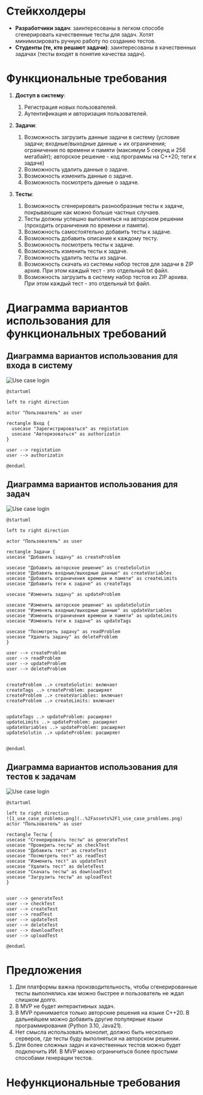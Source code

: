 # Стейкхолдеры
* **Разработчики задач**: заинтересованы в легком способе сгенерировать качественные тесты для задач. Хотят минимизировать ручную работу по созданию тестов.
* **Студенты (те, кто решают задачи)**: заинтересованы в качественных задачах (тесты входят в понятие качества задач).

# Функциональные требования
1. **Доступ в систему**:
   1. Регистрация новых пользователей.
   2. Аутентификация и авторизация пользователей.

2. **Задачи**:
   1. Возможность загрузить данные задачи в систему (условие задачи; входные/выходные данные + их ограничения; ограничения по времени и памяти (максимум 5 секунд и 256 мегабайт); авторское решение - код программы на C++20; теги к задаче)
   2. Возможность удалить данные о задаче.
   3. Возможность изменить данные о задаче.
   4. Возможность посмотреть данные о задаче.

3. **Тесты**:
   1. Возможность сгенерировать разнообразные тесты к задаче, покрывающие как можно больше частных случаев.
   2. Тесты должны успешно выполняться на авторском решении (проходить ограничения по времени и памяти).
   3. Возможность самостоятельно добавить тесты к задаче.
   4. Возможность добавить описание к каждому тесту.
   5. Возможность посмотреть тесты к задаче.
   6. Возможность изменить тесты к задаче.
   7. Возможность удалить тесты из задачи.
   8. Возможность скачать из системы набор тестов для задачи в ZIP архив. При этом каждый тест - это отдельный txt файл.
   9. Возможность загрузить в систему набор тестов из ZIP архива. При этом каждый тест - это отдельный txt файл.

# Диаграмма вариантов использования для функциональных требований

## Диаграмма вариантов использования для входа в систему
![Use case login](../assets/1_use_case_login.png)

```PlantUML
@startuml

left to right direction

actor "Пользователь" as user

rectangle Вход {
  usecase "Зарегистрироваться" as registation
  usecase "Авторизоваться" as authorizatin
}

user --> registation
user --> authorizatin

@enduml
```

## Диаграмма вариантов использования для задач
![Use case login](../assets/1_use_case_problems.png)

```PlantUML
@startuml

left to right direction

actor "Пользователь" as user

rectangle Задачи {
usecase "Добавить задачу" as createProblem

usecase "Добавить авторское решение" as createSolutin
usecase "Добавить входные/выходные данные" as createVariables
usecase "Добавить ограничения времени и памяти" as createLimits
usecase "Добавить теги к задаче" as createTags

usecase "Изменить задачу" as updateProblem

usecase "Изменить авторское решение" as updateSolutin
usecase "Изменить входные/выходные данные" as updateVariables
usecase "Изменить ограничения времени и памяти" as updateLimits
usecase "Изменить теги к задаче" as updateTags

usecase "Посмотреть задачу" as readProblem
usecase "Удалить задачу" as deleteProblem
}

user --> createProblem
user --> readProblem
user --> updateProblem
user --> deleteProblem


createProblem ..> createSolutin: включает
createTags ..> createProblem: расширяет
createProblem ..> createVariables: включает
createProblem ..> createLimits: включает


updateTags ..> updateProblem: расширяет
updateLimits ..> updateProblem: расширяет
updateVariables ..> updateProblem: расширяет
updateSolutin ..> updateProblem: расширяет


@enduml
```
## Диаграмма вариантов использования для тестов к задачам

![Use case login](../assets/1_use_case_tests.png)

```PlantUML
@startuml

left to right direction
![1_use_case_problems.png](..%2Fassets%2F1_use_case_problems.png)
actor "Пользователь" as user

rectangle Тесты {
usecase "Сгенерировать тесты" as generateTest
usecase "Проверить тесты" as checkTest
usecase "Добавить тест" as createTest
usecase "Посмотреть тест" as readTest
usecase "Изменить тест" as updateTest
usecase "Удалить тест" as deleteTest
usecase "Скачать тесты" as downloadTest
usecase "Загрузить тесты" as uploadTest
}


user --> generateTest
user --> checkTest
user --> createTest
user --> readTest
user --> updateTest
user --> deleteTest
user --> downloadTest
user --> uploadTest

@enduml
```

# Предложения
1. Для платформы важна производительность, чтобы сгенерированные тесты выполнялись как можно быстрее и пользователь не ждал слишком долго.
2. В MVP не будет интерактивных задач.
3. В MVP принимается только авторские решения на языке C++20. В дальнейшем можно добавить другие популярные языки программирования (Python 3.10, Java21). 
4. Нет смысла использовать монолит, должно быть несколько серверов, где тесты буду выполняться на авторском решении.
5. Для более сложных задач и качественных тестов можно будет подключить ИИ. В MVP можно ограничиться более простыми способами генерации тестов.

# Нефункциональные требования



